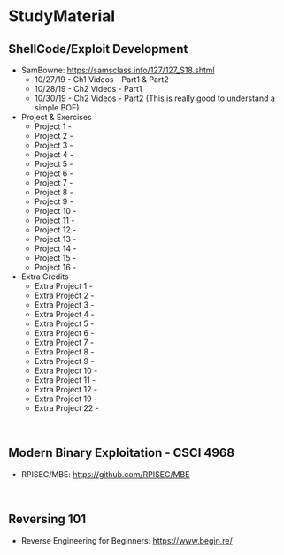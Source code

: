 # StudyMaterial

## ShellCode/Exploit Development
* SamBowne: https://samsclass.info/127/127_S18.shtml
  * 10/27/19 - Ch1 Videos - Part1 & Part2
  * 10/28/19 - Ch2 Videos - Part1
  * 10/30/19 - Ch2 Videos - Part2 (This is really good to understand a simple BOF)
* Project & Exercises
  * Project 1 - 
  * Project 2 - 
  * Project 3 - 
  * Project 4 - 
  * Project 5 - 
  * Project 6 - 
  * Project 7 - 
  * Project 8 - 
  * Project 9 - 
  * Project 10 - 
  * Project 11 - 
  * Project 12 -
  * Project 13 - 
  * Project 14 - 
  * Project 15 - 
  * Project 16 - 
* Extra Credits
  * Extra Project 1 -
  * Extra Project 2 -
  * Extra Project 3 -
  * Extra Project 4 -
  * Extra Project 5 -
  * Extra Project 6 -
  * Extra Project 7 -
  * Extra Project 8 -
  * Extra Project 9 -
  * Extra Project 10 -
  * Extra Project 11 -
  * Extra Project 12 -
  * Extra Project 19 -
  * Extra Project 22 -
<br />   

## Modern Binary Exploitation - CSCI 4968
* RPISEC/MBE: https://github.com/RPISEC/MBE 
<br />

## Reversing 101
* Reverse Engineering for Beginners: https://www.begin.re/
<br />

